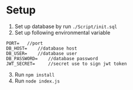 # Setup
1. Set up database by run ```./Script/init.sql```
2. Set up following environmental variable
```
PORT=   //port
DB_HOST=    //database host
DB_USER=    //database user
DB_PASSWORD=    //database password
JWT_SECRET=     //secret use to sign jwt token
```
3. Run ```npm install```
4. Run ```node index.js```
